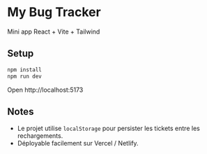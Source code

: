 # My Bug Tracker

Mini app React + Vite + Tailwind

## Setup

```bash
npm install
npm run dev
```

Open http://localhost:5173

## Notes

- Le projet utilise `localStorage` pour persister les tickets entre les rechargements.
- Déployable facilement sur Vercel / Netlify.
